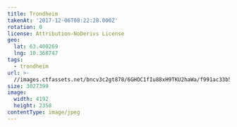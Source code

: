 ```yaml
---
title: Trondheim
takenAt: '2017-12-06T08:22:28.000Z'
rotation: 0
license: Attribution-NoDerivs License
geo:
  lat: 63.400269
  lng: 10.368747
tags:
  - trondheim
url: >-
  //images.ctfassets.net/bncv3c2gt878/6GHOC1fIu88xH9TKU2haWa/f991ac33b5d1bf9116de500e0c7c037d/trondheim_24002848897_o
size: 3027399
image:
  width: 4192
  height: 2358
contentType: image/jpeg
---
```


